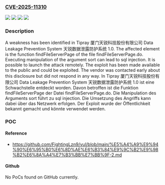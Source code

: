 ### [CVE-2025-11310](https://cve.mitre.org/cgi-bin/cvename.cgi?name=CVE-2025-11310)
![](https://img.shields.io/static/v1?label=Product&message=Data%20Leakage%20Prevention%20System%20%E5%A4%A9%E9%94%90%E6%95%B0%E6%8D%AE%E6%B3%84%E9%9C%B2%E9%98%B2%E6%8A%A4%E7%B3%BB%E7%BB%9F&color=blue)
![](https://img.shields.io/static/v1?label=Version&message=1.0%20&color=brightgreen)
![](https://img.shields.io/static/v1?label=Vulnerability&message=Injection&color=brightgreen)
![](https://img.shields.io/static/v1?label=Vulnerability&message=SQL%20Injection&color=brightgreen)

### Description

A weakness has been identified in Tipray 厦门天锐科技股份有限公司 Data Leakage Prevention System 天锐数据泄露防护系统 1.0. The affected element is the function findFileServerPage of the file findFileServerPage.do. Executing manipulation of the argument sort can lead to sql injection. It is possible to launch the attack remotely. The exploit has been made available to the public and could be exploited. The vendor was contacted early about this disclosure but did not respond in any way.
In Tipray 厦门天锐科技股份有限公司 Data Leakage Prevention System 天锐数据泄露防护系统 1.0 ist eine Schwachstelle entdeckt worden. Davon betroffen ist die Funktion findFileServerPage der Datei findFileServerPage.do. Die Manipulation des Arguments sort führt zu sql injection. Die Umsetzung des Angriffs kann dabei über das Netzwerk erfolgen. Der Exploit wurde der Öffentlichkeit bekannt gemacht und könnte verwendet werden.

### POC

#### Reference
- https://github.com/FightingLzn9/vul/blob/main/%E5%A4%A9%E9%94%90%E6%95%B0%E6%8D%AE%E6%B3%84%E9%9C%B2%E9%98%B2%E6%8A%A4%E7%B3%BB%E7%BB%9F-2.md

#### Github
No PoCs found on GitHub currently.

